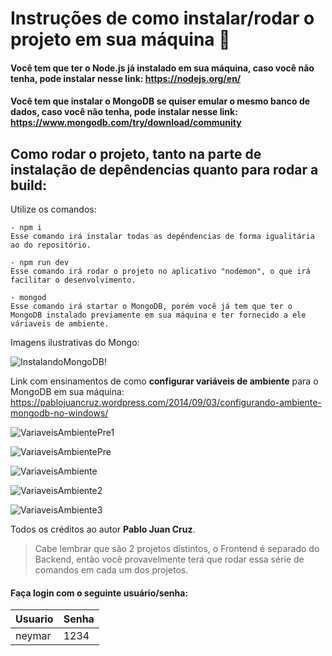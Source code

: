# Instruções de como instalar/rodar o projeto em sua máquina :vulcan_salute:

#### Você tem que ter o Node.js já instalado em sua máquina, caso você não tenha, pode instalar nesse link: https://nodejs.org/en/
#### Você tem que instalar o MongoDB se quiser emular o mesmo banco de dados, caso você não tenha, pode instalar nesse link: https://www.mongodb.com/try/download/community


## Como rodar o projeto, tanto na parte de instalação de depêndencias quanto para rodar a build:
  Utilize os comandos:
  
    - npm i
    Esse comando irá instalar todas as depêndencias de forma igualitária ao do repositório.
    
    - npm run dev
    Esse comando irá rodar o projeto no aplicativo "nodemon", o que irá facilitar o desenvolvimento. 
    
    - mongod
    Esse comando irá startar o MongoDB, porém você já tem que ter o MongoDB instalado previamente em sua máquina e ter fornecido a ele váriaveis de ambiente.
    
Imagens ilustrativas do Mongo:

    
![InstalandoMongoDB!](https://i.imgur.com/Y4iSKNd.png)


Link com ensinamentos de como **configurar variáveis de ambiente** para o MongoDB em sua máquina:
  https://pablojuancruz.wordpress.com/2014/09/03/configurando-ambiente-mongodb-no-windows/
  
  ![VariaveisAmbientePre1](https://i.imgur.com/94h3hYj.png)
  
  ![VariaveisAmbientePre](https://i.imgur.com/EnYaKVj.png)
  
  ![VariaveisAmbiente](https://i.imgur.com/3DsT5EQ.png)
  
  ![VariaveisAmbiente2](https://i.imgur.com/60bx9Pr.png)
  
  ![VariaveisAmbiente3](https://i.imgur.com/2jxdLBO.png)
  
  Todos os créditos ao autor **Pablo Juan Cruz**.
    
    
> Cabe lembrar que são 2 projetos distintos, o Frontend é separado do Backend, então você provavelmente terá que rodar essa série de comandos em cada um dos projetos.

#### Faça login com o seguinte usuário/senha:

Usuario | Senha
------------ | -------------
neymar | 1234

